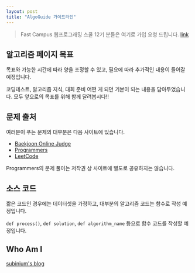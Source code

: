 ```yaml
---
layout: post
title: "AlgoGuide 가이드라인"
---
```


> Fast Campus 웹프로그래밍 스쿨 12기 분들은 여기로 가입 요청 드립니다. [link](https://www.acmicpc.net/group/7463)

## 알고리즘 페이지 목표

목표와 가능한 시간에 따라 양을 조정할 수 있고, 필요에 따라 추가적인 내용이 들어갈 예정입니다.

코딩테스트, 알고리즘 지식, 대회 준비 어떤 게 되던 기본이 되는 내용을 담아두었습니다.
모두 앞으로의 목표를 위해 함께 달려봅시다!!

## 문제 출처

여러분이 푸는 문제의 대부분은 다음 사이트에 있습니다.

- [Baekjoon Online Judge](https://www.acmicpc.net/)
- [Programmers](https://programmers.co.kr/learn/challenges)
- [LeetCode](https://leetcode.com/)

Programmers의 문제 풀이는 저작권 상 사이트에 별도로 공유하지는 않습니다.

## 소스 코드

짧은 코드인 경우에는 데이터셋을 가정하고, 대부분의 알고리즘 코드는 함수로 작성 예정입니다.

`def process()`, `def solution`, `def algorithm_name` 등으로 함수 코드를 작성할 예정입니다.

## Who Am I

[subinium's blog](https://subinium.github.io/about/)